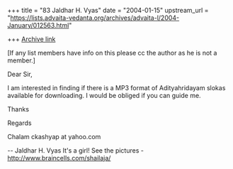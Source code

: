 +++
title = "83 Jaldhar H. Vyas"
date = "2004-01-15"
upstream_url = "https://lists.advaita-vedanta.org/archives/advaita-l/2004-January/012563.html"

+++
[Archive link](https://lists.advaita-vedanta.org/archives/advaita-l/2004-January/012563.html)

[If any list members have info on this please cc the author as he is not a
member.]


Dear Sir,

I am interested in finding if there is a MP3 format of Adityahridayam
slokas available for downloading. I would be obliged if you can guide me.

Thanks

Regards

Chalam
ckashyap at yahoo.com

-- 
Jaldhar H. Vyas <jaldhar at braincells.com>
It's a girl! See the pictures - http://www.braincells.com/shailaja/

